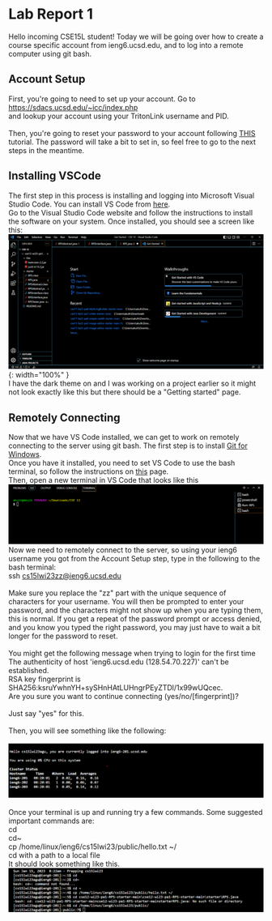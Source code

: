 # Lab Report 1
Hello incoming CSE15L student! Today we will  be going over how to create a course specific account from ieng6.ucsd.edu, and to log into a remote computer using git bash. 
## Account Setup 
First, you're going to need to set up your account. Go to \
https://sdacs.ucsd.edu/~icc/index.php \
and lookup your account using your TritonLink username and PID. \
\
Then, you're going to reset your password to your account following [THIS](https://docs.google.com/document/d/1hs7CyQeh-MdUfM9uv99i8tqfneos6Y8bDU0uhn1wqho/edit) tutorial. The password will take a bit to set in, so feel free to go to the next steps in the meantime.
## Installing VSCode
The first step in this process is installing and logging into Microsoft Visual Studio Code. You can install VS Code from  [here](https://code.visualstudio.com/).\
Go to the Visual Studio Code website and follow the instructions to install the software on your system. 
Once installed, you should see a screen like this: 
![Screenshot 2023-01-15 084100.png](https://raw.githubusercontent.com/akulkudari/cse15l-lab-reports/adab397c8c831d2a70f789dbb9edd24a421e2a5d/Screenshot%202023-01-15%20084100.png){: width="100%" }\
I have the dark theme on and I was working on a project earlier so it might not look exactly like this but there should be a "Getting started" page.
## Remotely Connecting
Now that we have VS Code installed, we can get to work on remotely connecting to the server using git bash. The first step is to install  [Git for Windows](https://gitforwindows.org/). \
Once you have it installed, you need to set VS Code to use the bash terminal, so follow the instructions on [this](https://stackoverflow.com/questions/42606837/how-do-i-use-bash-on-windows-from-the-visual-studio-code-integrated-terminal/50527994#50527994) page.\
Then, open a new terminal in VS Code that looks like this ![terminal.png](https://raw.githubusercontent.com/akulkudari/cse15l-lab-reports/main/terminal.png)
Now we need to remotely connect to the server, so using your ieng6 username you got from the Account Setup step, type in the following to the bash terminal: \
ssh cs15lwi23zz@ieng6.ucsd.edu \
\
Make sure you replace the "zz" part with the unique sequence of characters for your username. You will then be prompted to enter your password, and the characters might not show up when you are typing them, this is normal. If you get a repeat of the password prompt or access denied, and you know you typed the right password, you may just have to wait a bit longer for the password to reset. \
\
You might get the following message when trying to login for the first time\
The authenticity of host 'ieng6.ucsd.edu (128.54.70.227)' can't be established.\
RSA key fingerprint is SHA256:ksruYwhnYH+sySHnHAtLUHngrPEyZTDl/1x99wUQcec.\
Are you sure you want to continue connecting (yes/no/[fingerprint])? \
\
Just say "yes" for this.\
\
Then, you will see something like the following: \
\
![terminalsuccess.png](https://github.com/akulkudari/cse15l-lab-reports/blob/main/terminalsuccess.png?raw=true)\
\
Once your terminal is up and running try a few commands. Some suggested important commands are: \
cd \
cd~ \
cp /home/linux/ieng6/cs15lwi23/public/hello.txt ~/ \
cd with a path to a local file 
\
It should look something like this.
![commands.png](https://github.com/akulkudari/cse15l-lab-reports/blob/main/commands.png?raw=true)

